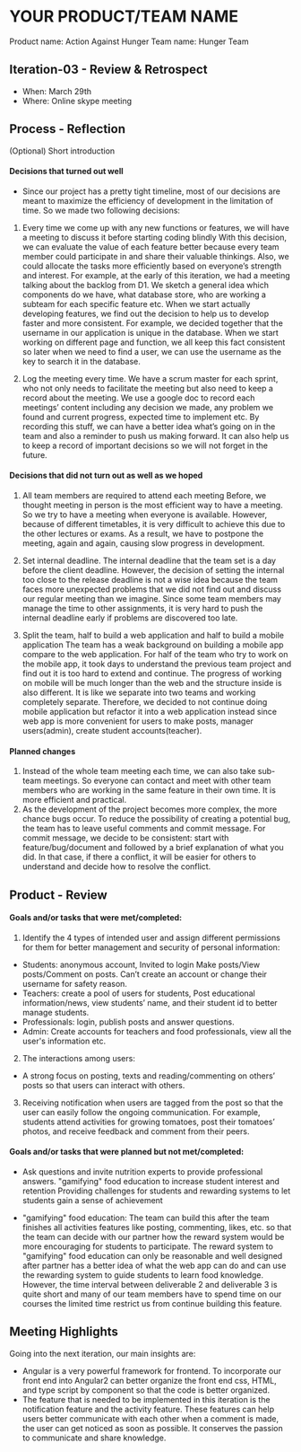 # YOUR PRODUCT/TEAM NAME
Product name: Action Against Hunger
Team name: Hunger Team

## Iteration-03 - Review & Retrospect

* When: March 29th
* Where: Online skype meeting

## Process - Reflection

(Optional) Short introduction

#### Decisions that turned out well

* Since our project has a pretty tight timeline, most of our decisions are meant to maximize the efficiency of development in the limitation of time. So we made two following decisions:
1. Every time we come up with any new functions or features, we will have a meeting to discuss it before starting coding blindly
With this decision, we can evaluate the value of each feature better because every team member could participate in and share their valuable thinkings. Also, we could allocate the tasks more efficiently based on everyone’s strength and interest. For example, at the early of this iteration, we had a meeting talking about the backlog from D1. We sketch a general idea which components do we have, what database store, who are working a subteam for each specific feature etc. When we start actually developing features, we find out the decision to help us to develop faster and more consistent. For example, we decided together that the username in our application is unique in the database. When we start working on different page and function, we all keep this fact consistent so later when we need to find a user, we can use the username as the key to search it in the database.

2. Log the meeting every time.
We have a scrum master for each sprint, who not only needs to facilitate the meeting but also need to keep a record about the meeting. We use a google doc to record each meetings’ content including any decision we made,  any problem we found and current progress, expected time to implement etc. By recording this stuff, we can have a better idea what’s going on in the team and also a reminder to push us making forward. It can also help us to keep a record of important decisions so we will not forget in the future.


#### Decisions that did not turn out as well as we hoped

1. All team members are required to attend each meeting
Before, we thought meeting in person is the most efficient way to have a meeting. So we try to have a meeting when everyone is available. However, because of different timetables, it is very difficult to achieve this due to the other lectures or exams. As a result, we have to postpone the meeting, again and again, causing slow progress in development.

2. Set internal deadline.
The internal deadline that the team set is a day before the client deadline. However, the decision of setting the internal too close to the release deadline is not a wise idea because the team faces more unexpected problems that we did not find out and discuss our regular meeting than we imagine. Since some team members may manage the time to other assignments, it is very hard to push the internal deadline early if problems are discovered too late.

3. Split the team, half to build a web application and half to build a mobile application
The team has a weak background on building a mobile app compare to the web application. For half of the team who try to work on the mobile app, it took days to understand the previous team project and find out it is too hard to extend and continue. The progress of working on mobile will be much longer than the web and the structure inside is also different. It is like we separate into two teams and working completely separate. Therefore, we decided to not continue doing mobile application but refactor it into a web application instead since web app is more convenient for users to make posts, manager users(admin), create student accounts(teacher).


#### Planned changes

1. Instead of the whole team meeting each time, we can also take sub-team meetings. So everyone can contact and meet with other team members who are working in the same feature in their own time. It is more efficient and practical.
2. As the development of the project becomes more complex, the more chance bugs occur.  To reduce the possibility of creating a potential bug, the team has to leave useful comments and commit message. For commit message, we decide to be consistent: start with feature/bug/document and followed by a brief explanation of what you did. In that case, if there a conflict, it will be easier for others to understand and decide how to resolve the conflict.




## Product - Review

#### Goals and/or tasks that were met/completed:
1. Identify the 4 types of intended user and assign different permissions for them for better management and security of personal information:
- Students: anonymous account,  Invited to login Make posts/View posts/Comment on posts. Can’t create an account or change their username for safety reason.
- Teachers: create a pool of users for students, Post educational information/news, view students’ name, and their student id to better manage students.
- Professionals: login, publish posts and answer questions.
- Admin:  Create accounts for teachers and food professionals, view all the user's information etc.

2.  The interactions among users:
- A strong focus on posting, texts and reading/commenting on others’ posts so that users can interact with others.

3. Receiving notification when users are tagged from the post so that the user can easily follow the ongoing communication. For example, students attend activities for growing tomatoes, post their tomatoes’ photos, and receive feedback and comment from their peers.



#### Goals and/or tasks that were planned but not met/completed:
- Ask questions and invite nutrition experts to provide professional answers.
"gamifying" food education to increase student interest and retention
Providing challenges for students and rewarding systems to let students gain a sense of achievement

* "gamifying" food education: The team can build this after the team finishes all activities features like posting, commenting, likes, etc. so that the team can decide with our partner how the reward system would be more encouraging for students to participate. The reward system to "gamifying" food education can only be reasonable and well designed after partner has a better idea of what the web app can do and can use the rewarding system to guide students to learn food knowledge. However, the time interval between deliverable 2 and deliverable 3 is quite short and many of our team members have to spend time on our courses  the limited time restrict us from continue building this feature.


## Meeting Highlights

Going into the next iteration, our main insights are:

* Angular is a very powerful framework for frontend. To incorporate our front end into Angular2 can better organize the front end css, HTML, and type script by component so that the code is better organized.
* The feature that is needed to be implemented in this iteration is the notification feature and the activity feature. These features can help users better communicate with each other when a comment is made, the user can get noticed as soon as possible. It conserves the passion to communicate and share knowledge.

